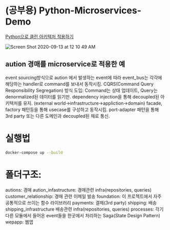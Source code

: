 # (공부용) Python-Microservices-Demo
[Python으로 클린 아키텍처 적용하기](https://velog.io/@jahoy/Python%EC%9C%BC%EB%A1%9C-Clean-Architecture-%EC%A0%81%EC%9A%A9%ED%95%98%EA%B8%B0)

![Screen Shot 2020-09-13 at 12 10 49 AM](https://user-images.githubusercontent.com/50973416/92998617-b2434600-f555-11ea-838d-3ef50bbf15a8.png)

## aution 경매를 microservice로 적용한 예
event sourcing방식으로 aution 에서 발생하는 event에 따라 event_bus는 각각에 해당하는 handler로 command를 보내서 동작시킴.
CQRS(Command Query Responsibility Segregation) 방식 도입: Command는 상태 업데이트, Query는 denormalized된 데이터를 읽기만.
dependency injection을 통해 decoupled된 아키텍처를 유지. (external world->infrastructure->appliction->domain)
facade, factory 패턴등을 통해 usecase를 구성하고 동작시킴.
port-adapter 패턴을 통해 3rd party 또는 다른 도메인과 decoupled된 채로 통신.


# 실행법
```bash
docker-compose up --build
```

# 폴더구조:
autions: 경매
aution_infastructure: 경매관련 infra(repositories, queries)
customer_relationship: 경매 관련 이메일 발송
foundation: 이 프로젝트에서 자주 공통적으로 쓰이는 함수 라이브러리 
payments: 결제(3rd party)
shipping: 배송
shipping_infrastructure 배송관련 infra(repositories, queries)
processes: 각기 다른 모듈에서 들어온 event들을 한곳에서 처리하는 Saga(State Design Pattern)
wepapp: 웹앱
